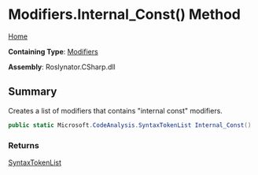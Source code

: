 # Modifiers\.Internal\_Const\(\) Method

[Home](../../../../README.md)

**Containing Type**: [Modifiers](../README.md)

**Assembly**: Roslynator\.CSharp\.dll

## Summary

Creates a list of modifiers that contains "internal const" modifiers\.

```csharp
public static Microsoft.CodeAnalysis.SyntaxTokenList Internal_Const()
```

### Returns

[SyntaxTokenList](https://docs.microsoft.com/en-us/dotnet/api/microsoft.codeanalysis.syntaxtokenlist)

